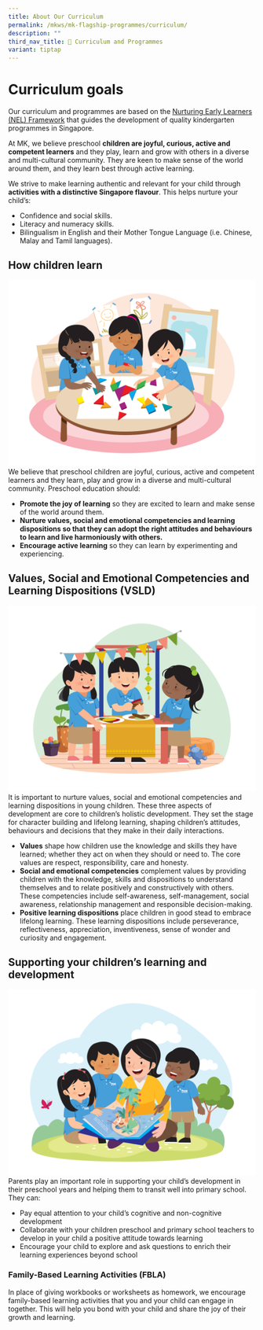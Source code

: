 ```yaml
---
title: About Our Curriculum
permalink: /mkws/mk-flagship-programmes/curriculum/
description: ""
third_nav_title: 🌟 Curriculum and Programmes
variant: tiptap
---
```

# Curriculum goals
Our curriculum and programmes are based on the [Nurturing Early Learners (NEL) Framework](https://youtu.be/bDF0IbQlb3k) that guides the development of quality kindergarten programmes in Singapore.

At MK, we believe preschool **children are joyful, curious, active and competent learners** and they play, learn and grow with others in a diverse and multi-cultural community. They are keen to make sense of the world around them, and they learn best through active learning.

We strive to make learning authentic and relevant for your child through **activities with a distinctive Singapore flavour**. This helps nurture your child’s:

*   Confidence and social skills.
*   Literacy and numeracy skills.
*   Bilingualism in English and their Mother Tongue Language (i.e. Chinese, Malay and Tamil languages).

## How children learn
![](/images/MK/2023%20Tangrams.png)
We believe that preschool children are joyful, curious, active and competent learners and they learn, play and grow in a diverse and multi-cultural community. Preschool education should:

*   **Promote the joy of learning** so they are excited to learn and make sense of the world around them.
*   **Nurture values, social and emotional competencies and learning dispositions so that they can adopt the right attitudes and behaviours to learn and live harmoniously with others.**
*   **Encourage active learning** so they can learn by experimenting and experiencing.

## Values, Social and Emotional Competencies and Learning Dispositions (VSLD)
![](/images/MK/2023%20Booth.png)
It is important to nurture values, social and emotional competencies and learning dispositions in young children. These three aspects of development are core to children’s holistic development. They set the stage for character building and lifelong learning, shaping children’s attitudes, behaviours and decisions that they make in their daily interactions.

*   **Values** shape how children use the knowledge and skills they have learned; whether they act on when they should or need to. The core values are respect, responsibility, care and honesty.
*   **Social and emotional competencies** complement values by providing children with the knowledge, skills and dispositions to understand themselves and to relate positively and constructively with others. These competencies include self-awareness, self-management, social awareness, relationship management and responsible decision-making.
*   **Positive learning dispositions** place children in good stead to embrace lifelong learning. These learning dispositions include perseverance, reflectiveness, appreciation, inventiveness, sense of wonder and curiosity and engagement.

## Supporting your children’s learning and development
![](/images/MK/2023%20Reading.png)
Parents play an important role in supporting your child’s development in their preschool years and helping them to transit well into primary school. They can:

*   Pay equal attention to your child’s cognitive and non-cognitive development
*   Collaborate with your children preschool and primary school teachers to develop in your child a positive attitude towards learning
*   Encourage your child to explore and ask questions to enrich their learning experiences beyond school

### Family-Based Learning Activities (FBLA)
In place of giving workbooks or worksheets as homework, we encourage family-based learning activities that you and your child can engage in together. This will help you bond with your child and share the joy of their growth and learning.